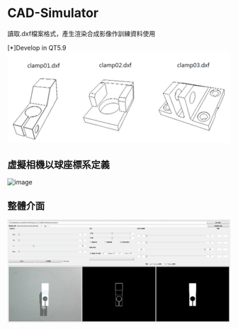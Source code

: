 # CAD-Simulator
讀取.dxf檔案格式，產生渲染合成影像作訓練資料使用

[*]Develop in QT5.9
![image](img/clamp.png)

## 虛擬相機以球座標系定義
![image](img/球座標系.png=50%x)

## 整體介面
![image](img/CAD_UI.png)



